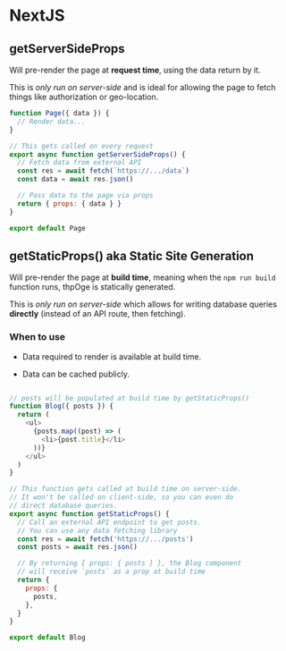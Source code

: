 # NextJS

## getServerSideProps

Will pre-render the page at **request time**, using the data return by it.

This is *only run on server-side* and is ideal for allowing the page to fetch things like authorization or geo-location.

```javascript
function Page({ data }) {
  // Render data...
}

// This gets called on every request
export async function getServerSideProps() {
  // Fetch data from external API
  const res = await fetch(`https://.../data`)
  const data = await res.json()

  // Pass data to the page via props
  return { props: { data } }
}

export default Page
```

## getStaticProps() aka Static Site Generation

Will pre-render the page at **build time**, meaning when the ```npm run build``` function runs, thpOge is statically generated.

This is *only run on server-side* which allows for writing database queries **directly** (instead of an API route, then fetching).

### When to use

* Data required to render is available at build time.

* Data can be cached publicly.

```javascript

// posts will be populated at build time by getStaticProps()
function Blog({ posts }) {
  return (
    <ul>
      {posts.map((post) => (
        <li>{post.title}</li>
      ))}
    </ul>
  )
}

// This function gets called at build time on server-side.
// It won't be called on client-side, so you can even do
// direct database queries.
export async function getStaticProps() {
  // Call an external API endpoint to get posts.
  // You can use any data fetching library
  const res = await fetch('https://.../posts')
  const posts = await res.json()

  // By returning { props: { posts } }, the Blog component
  // will receive `posts` as a prop at build time
  return {
    props: {
      posts,
    },
  }
}

export default Blog

```
